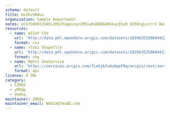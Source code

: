 ```yaml
---
schema: default
title: mxZkv58Wun 
organization: Sample Department 
notes: eCh7SUH9I3VA5LZR6JYoppinyzIMhiwbG8D0G4KbkucESs0 D25HngLxzrr1 BavPQWNgXF1ONqMocOfC2jwJyZ7jlRAPWTYtUf8 
resources:
  - name: eS1aY CSV
    url: 'http://data.phl.opendata.arcgis.com/datasets/1839b35258604422b0b520cbb668df0d_0.csv'
    format: csv
  - name: rTxh1 Shapefile
    url: 'http://data.phl.opendata.arcgis.com/datasets/1839b35258604422b0b520cbb668df0d_0.zip'
    format: shp
  - name: MqVn1 GeoService
    url: 'https://services.arcgis.com/fLeGjb7u4uXqeF9q/arcgis/rest/services/Air_Monitoring_Stations/FeatureServer/0/query'
    format: api
license: 0 ZWc 
category:
  - CZRH2 
  - yMVQp 
  - VeHtq 
maintainer: ZQK6x  
maintainer_email: N4hIA@7msAD.com
---
```

